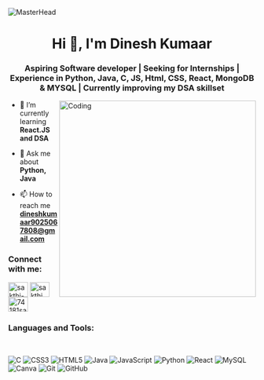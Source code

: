 ![MasterHead]( https://file.notion.so/f/f/09997489-09eb-49ff-b12d-3bd0406e60c0/a7ffed2b-7c15-4186-80e9-513259cc9894/fbc6f31bd3b84159470b973aca7e0f97_gif_1920__1080_pixels.gif?table=block&id=189284aa-8b88-806b-894e-cfc8412f292c&spaceId=09997489-09eb-49ff-b12d-3bd0406e60c0&expirationTimestamp=1758456000000&signature=LiAss1-wG6BGjvHywdmrI5MRLSdlhmFB0zpuPBH5o5A)
<h1 align="center">Hi 👋, I'm Dinesh Kumaar</h1>
<h3 align="center">Aspiring Software developer | Seeking for Internships | Experience in Python, Java, C, JS, Html, CSS, React, MongoDB & MYSQL | Currently improving my DSA skillset</h3>

<img align="right" alt="Coding" width="400" src="https://user-images.githubusercontent.com/74038190/235224431-e8c8c12e-6826-47f1-89fb-2ddad83b3abf.gif">

- 🌱 I’m currently learning **React.JS and DSA**

- 💬 Ask me about **Python, Java**

- 📫 How to reach me **dineshkumaar9025067808@gmail.com**

<h3 align="left">Connect with me:</h3>
<p align="left">
<a href="https://linkedin.com/in/sakthi-sairam" target="blank"><img align="center" src="https://raw.githubusercontent.com/rahuldkjain/github-profile-readme-generator/master/src/images/icons/Social/linked-in-alt.svg" alt="sakthi-sairam" height="30" width="40" /></a>
<a href="https://www.leetcode.com/sakthi_sairam" target="blank"><img align="center" src="https://raw.githubusercontent.com/rahuldkjain/github-profile-readme-generator/master/src/images/icons/Social/leet-code.svg" alt="sakthi_sairam" height="30" width="40" /></a>
<a href="https://www.skillrack.com/faces/resume.xhtml?id=438686&key=858dcba16bd4b14fff7afd1257d3728828f701b8" target="blank"><img align="center" src="https://yt3.ggpht.com/a/AGF-l78dM_rmKt7JPUdVx84ej6NBL5ynq6U6seqejQ=s900-c-k-c0xffffffff-no-rj-mo" alt="74181sai" height="30" width="40" /></a>
</p>

<h3 align="left">Languages and Tools:</h3></br>

![C](https://img.shields.io/badge/c-%2300599C.svg?style=for-the-badge&logo=c&logoColor=white) ![CSS3](https://img.shields.io/badge/css3-%231572B6.svg?style=for-the-badge&logo=css3&logoColor=white) ![HTML5](https://img.shields.io/badge/html5-%23E34F26.svg?style=for-the-badge&logo=html5&logoColor=white) ![Java](https://img.shields.io/badge/java-%23ED8B00.svg?style=for-the-badge&logo=openjdk&logoColor=white) ![JavaScript](https://img.shields.io/badge/javascript-%23323330.svg?style=for-the-badge&logo=javascript&logoColor=%23F7DF1E) ![Python](https://img.shields.io/badge/python-3670A0?style=for-the-badge&logo=python&logoColor=ffdd54) ![React](https://img.shields.io/badge/react-%2320232a.svg?style=for-the-badge&logo=react&logoColor=%2361DAFB) ![MySQL](https://img.shields.io/badge/mysql-4479A1.svg?style=for-the-badge&logo=mysql&logoColor=white) ![Canva](https://img.shields.io/badge/Canva-%2300C4CC.svg?style=for-the-badge&logo=Canva&logoColor=white) ![Git](https://img.shields.io/badge/git-%23F05033.svg?style=for-the-badge&logo=git&logoColor=white) ![GitHub](https://img.shields.io/badge/github-%23121011.svg?style=for-the-badge&logo=github&logoColor=white)
